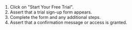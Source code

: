 1. Click on "Start Your Free Trial".
2. Assert that a trial sign-up form appears.
3. Complete the form and any additional steps.
4. Assert that a confirmation message or access is granted.
